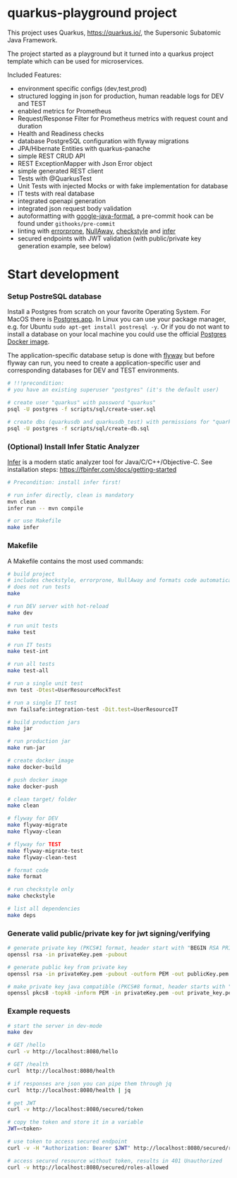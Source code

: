 # quarkus-playground project

This project uses Quarkus, https://quarkus.io/, the Supersonic
Subatomic Java Framework.

The project started as a playground but it turned into a quarkus
project template which can be used for microservices.

Included Features:

* environment specific configs (dev,test,prod)
* structured logging in json for production, human readable logs for
  DEV and TEST
* enabled metrics for Prometheus
* Request/Response Filter for Prometheus metrics with request count
  and duration
* Health and Readiness checks
* database PostgreSQL configuration with flyway migrations
* JPA/Hibernate Entities with quarkus-panache
* simple REST CRUD API
* REST ExceptionMapper with Json Error object
* simple generated REST client
* Tests with @QuarkusTest
* Unit Tests with injected Mocks or with fake implementation for database
* IT tests with real database
* integrated openapi generation
* integrated json request body validation
* autoformatting with [google-java-format](https://github.com/google/google-java-format), a pre-commit hook can be found under `githooks/pre-commit`
* linting with [errorprone](https://errorprone.info/),
  [NullAway](https://github.com/uber/NullAway),
  [checkstyle](https://maven.apache.org/plugins/maven-checkstyle-plugin/index.html)
  and [infer](https://fbinfer.com/)
* secured endpoints with JWT validation (with public/private key
  generation example, see below)


# Start development

### Setup PostreSQL database

Install a Postgres from scratch on your favorite Operating System. For
MacOS there is [Postgres.app](https://postgresapp.com/). In Linux you
can use your package manager, e.g. for Ubuntu `sudo apt-get install
postresql -y`. Or if you do not want to install a database on your
local machine you could use the official [Postgres Docker
image](https://hub.docker.com/_/postgres).

The application-specific database setup is done with
[flyway](https://flywaydb.org/) but before flyway can run, you need to
create a application-specific user and corresponding databases for DEV
and TEST environments.

``` bash
# !!!precondition:
# you have an existing superuser "postgres" (it's the default user)

# create user "quarkus" with password "quarkus"
psql -U postgres -f scripts/sql/create-user.sql

# create dbs (quarkusdb and quarkusdb_test) with permissions for "quarkus" user
psql -U postgres -f scripts/sql/create-db.sql
```


### (Optional) Install Infer Static Analyzer

[Infer](https://fbinfer.com/) is a modern static analyzer tool for
Java/C/C++/Objective-C. See installation steps:
https://fbinfer.com/docs/getting-started

``` bash
# Precondition: install infer first!

# run infer directly, clean is mandatory
mvn clean
infer run -- mvn compile

# or use Makefile
make infer
```


### Makefile

A Makefile contains the most used commands:

``` bash
# build project
# includes checkstyle, errorprone, NullAway and formats code automatically
# does not run tests
make

# run DEV server with hot-reload
make dev

# run unit tests
make test

# run IT tests
make test-int

# run all tests
make test-all

# run a single unit test
mvn test -Dtest=UserResourceMockTest

# run a single IT test
mvn failsafe:integration-test -Dit.test=UserResourceIT

# build production jars
make jar

# run production jar
make run-jar

# create docker image
make docker-build

# push docker image
make docker-push

# clean target/ folder
make clean

# flyway for DEV
make flyway-migrate
make flyway-clean

# flyway for TEST
make flyway-migrate-test
make flyway-clean-test

# format code
make format

# run checkstyle only
make checkstyle

# list all dependencies
make deps
```


### Generate valid public/private key for jwt signing/verifying

``` bash
# generate private key (PKCS#1 format, header start with "BEGIN RSA PRIVATE KEY")
openssl rsa -in privateKey.pem -pubout

# generate public key from private key
openssl rsa -in privateKey.pem -pubout -outform PEM -out publicKey.pem

# make private key java compatible (PKCS#8 format, header starts with "BEGIN PRIVATE KEY")
openssl pkcs8 -topk8 -inform PEM -in privateKey.pem -out private_key.pem -nocrypt
```


### Example requests

``` bash
# start the server in dev-mode
make dev

# GET /hello
curl -v http://localhost:8080/hello

# GET /health
curl  http://localhost:8080/health

# if responses are json you can pipe them through jq
curl  http://localhost:8080/health | jq

# get JWT
curl -v http://localhost:8080/secured/token

# copy the token and store it in a variable
JWT=<token>

# use token to access secured endpoint
curl -v -H "Authorization: Bearer $JWT" http://localhost:8080/secured/roles-allowed

# access secured resource without token, results in 401 Unauthorized
curl -v http://localhost:8080/secured/roles-allowed
```
